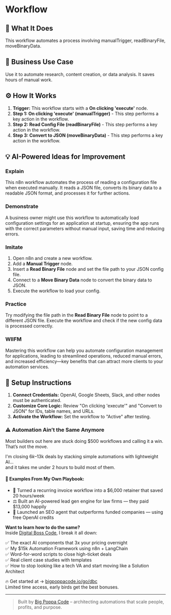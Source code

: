 # Workflow

## 🚀 What It Does
This workflow automates a process involving manualTrigger, readBinaryFile, moveBinaryData.

## 💼 Business Use Case
Use it to automate research, content creation, or data analysis. It saves hours of manual work.

## ⚙️ How It Works
1.  **Trigger:** This workflow starts with a **On clicking 'execute'** node.
2. **Step 1: On clicking 'execute' (manualTrigger)** - This step performs a key action in the workflow.
3. **Step 2: Read Config File (readBinaryFile)** - This step performs a key action in the workflow.
4. **Step 3: Convert to JSON (moveBinaryData)** - This step performs a key action in the workflow.

## 💡 AI-Powered Ideas for Improvement
### Explain
This n8n workflow automates the process of reading a configuration file when executed manually. It reads a JSON file, converts its binary data to a readable JSON format, and processes it for further actions.

### Demonstrate
A business owner might use this workflow to automatically load configuration settings for an application at startup, ensuring the app runs with the correct parameters without manual input, saving time and reducing errors.

### Imitate
1. Open n8n and create a new workflow.
2. Add a **Manual Trigger** node.
3. Insert a **Read Binary File** node and set the file path to your JSON config file.
4. Connect to a **Move Binary Data** node to convert the binary data to JSON.
5. Execute the workflow to load your config.

### Practice
Try modifying the file path in the **Read Binary File** node to point to a different JSON file. Execute the workflow and check if the new config data is processed correctly.

### WIIFM
Mastering this workflow can help you automate configuration management for applications, leading to streamlined operations, reduced manual errors, and increased efficiency—key benefits that can attract more clients to your automation services.

## 🔧 Setup Instructions
1. **Connect Credentials:** OpenAI, Google Sheets, Slack, and other nodes must be authenticated.
2. **Customize Core Logic:** Review "On clicking 'execute'" and "Convert to JSON" for IDs, table names, and URLs.
3. **Activate the Workflow:** Set the workflow to "Active" after testing.

### ⚠️ Automation Ain’t the Same Anymore

Most builders out here are stuck doing $500 workflows and calling it a win.  
That’s not the move.  

I'm closing $6k–$13k deals by stacking simple automations with lightweight AI...  
and it takes me under 2 hours to build most of them.

#### 🧠 Examples From My Own Playbook:
- 🔁 Turned a recurring invoice workflow into a $6,000 retainer that saved 20 hours/week  
- ⚖️ Built an AI-powered lead gen engine for law firms — they paid $13,000 happily  
- 🚀 Launched an SEO agent that outperforms funded companies — using free OpenAI credits  

**Want to learn how to do the same?**  
Inside [Digital Boss Code](https://bigpoppacode.io/go/dbc), I break it all down:

✅ The exact AI components that 3x your pricing overnight  
✅ My $15k Automation Framework using n8n + LangChain  
✅ Word-for-word scripts to close high-ticket deals  
✅ Real client case studies with templates  
✅ How to stop looking like a tech VA and start moving like a Solution Architect  

🔥 Get started at → [bigpoppacode.io/go/dbc](https://bigpoppacode.io/go/dbc)  
Limited time access, early birds get the best bonuses.

---
> Built by [Big Poppa Code](https://bigpoppacode.io) – architecting automations that scale people, profits, and purpose.
